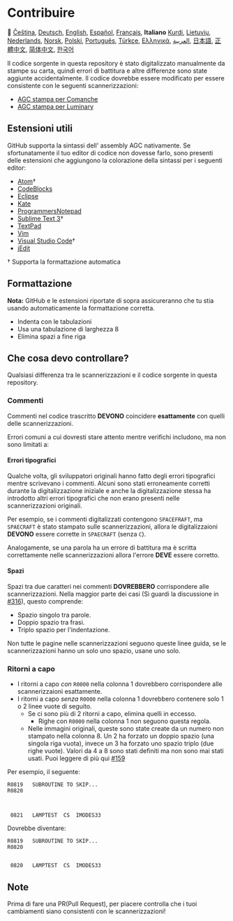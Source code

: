 # Contribuire

🎌
[Čeština][CZ],
[Deutsch][DE],
[English][EN],
[Español][ES],
[Français][FR],
**Italiano**
[Kurdi][KU],
[Lietuvių][LT],
[Nederlands][NL],
[Norsk][NO],
[Polski][PL],
[Português][PT_BR],
[Türkçe][TR],
[Ελληνικά][GR],
[العربية][AR],
[日本語][JA],
[正體中文][ZH_TW],
[简体中文][ZH_CN],
[한국어][KO_KR]

[AR]:CONTRIBUTING.ar.md
[CZ]:CONTRIBUTING.cz.md
[DE]:CONTRIBUTING.de.md
[EN]:CONTRIBUTING.md
[ES]:CONTRIBUTING.es.md
[FR]:CONTRIBUTING.fr.md
[GR]:CONTRIBUTING.gr.md
[IT]:CONTRIBUTING.it.md
[JA]:CONTRIBUTING.ja.md
[KO_KR]:CONTRIBUTING.ko_kr.md
[KU]:CONTRIBUTING.ku.md
[LT]:CONTRIBUTING.lt.md
[NL]:CONTRIBUTING.nl.md
[NO]:CONTRIBUTING.no.md
[PL]:CONTRIBUTING.pl.md
[PT_BR]:CONTRIBUTING.pt_br.md
[TR]:CONTRIBUTING.tr.md
[ZH_CN]:CONTRIBUTING.zh_cn.md
[ZH_TW]:CONTRIBUTING.zh_tw.md

Il codice sorgente in questa repository è stato digitalizzato manualmente da stampe su carta, quindi errori di battitura e altre differenze sono state aggiunte accidentalmente. Il codice dovrebbe essere modificato per essere consistente con le seguenti scannerizzazioni:

- [AGC stampa per Comanche][8]
- [AGC stampa per Luminary][9]

## Estensioni utili

GitHub supporta la sintassi dell' assembly AGC nativamente. Se sfortunatamente il tuo editor di codice non dovesse farlo, sono presenti delle estensioni che aggiungono la colorazione della sintassi per i seguenti editor:

- [Atom][Atom]†
- [CodeBlocks][CodeBlocks]
- [Eclipse][Eclipse]
- [Kate][Kate]
- [ProgrammersNotepad][ProgrammersNotepad]
- [Sublime Text 3][Sublime Text]†
- [TextPad][TextPad]
- [Vim][Vim]
- [Visual Studio Code][VisualStudioCode]†
- [jEdit][jEdit]

† Supporta la formattazione automatica

[Atom]:https://github.com/Alhadis/language-agc
[CodeBlocks]:https://github.com/virtualagc/virtualagc/tree/master/Contributed/SyntaxHighlight/CodeBlocks
[Eclipse]:https://github.com/virtualagc/virtualagc/tree/master/Contributed/SyntaxHighlight/Eclipse
[Kate]:https://github.com/virtualagc/virtualagc/tree/master/Contributed/SyntaxHighlight/Kate
[ProgrammersNotepad]:https://github.com/virtualagc/virtualagc/tree/master/Contributed/SyntaxHighlight/ProgrammersNotepad
[Sublime Text]:https://github.com/jimlawton/AGC-Assembly
[TextPad]:https://github.com/virtualagc/virtualagc/tree/master/Contributed/SyntaxHighlight/TextPad
[Vim]:https://github.com/wsdjeg/vim-assembly
[VisualStudioCode]:https://github.com/wopian/agc-assembly
[jEdit]:https://github.com/virtualagc/virtualagc/tree/master/Contributed/SyntaxHighlight/jEdit

## Formattazione

**Nota:** GitHub e le estensioni riportate di sopra assicureranno che tu stia usando automaticamente la formattazione corretta.

- Indenta con le tabulazioni
- Usa una tabulazione di larghezza 8
- Elimina spazi a fine riga

## Che cosa devo controllare?

Qualsiasi differenza tra le scannerizzazioni e il codice sorgente in questa repository.

### Commenti

Commenti nel codice trascritto **DEVONO** coincidere **esattamente** con quelli delle scannerizzazioni.

Errori comuni a cui dovresti stare attento mentre verifichi includono, ma non sono limitati a:

#### Errori tipografici

Qualche volta, gli sviluppatori originali hanno fatto degli errori tipografici mentre scrivevano i commenti. Alcuni sono stati erroneamente corretti durante la digitalizzazione iniziale e anche la digitalizzazione stessa ha introdotto altri errori tipografici che non erano presenti nelle scannerizzazioni originali.

Per esempio, se i commenti digitalizzati contengono `SPACEFRAFT`, ma `SPAECRAFT` è stato stampato sulle scannerizzazioni, allora le digitalizzaioni **DEVONO** essere corrette in `SPAECRAFT` (senza `C`).

Analogamente, se una parola ha un errore di battitura ma è scritta correttamente nelle scannerizzazioni allora l'errore **DEVE** essere corretto.

#### Spazi

Spazi tra due caratteri nei commenti **DOVREBBERO** corrispondere alle scannerizzazioni. Nella maggior parte dei casi (Si guardi la discussione in [#316][10]), questo comprende:

- Spazio singolo tra parole.
- Doppio spazio tra frasi.
- Triplo spazio per l'indentazione.

Non tutte le pagine nelle scannerizzazioni seguono queste linee guida, se le scannerizzazioni hanno un solo uno spazio, usane uno solo.

### Ritorni a capo

- I ritorni a capo *con* `R0000` nella colonna 1 dovrebbero corrispondere alle scannerizzaioni esattamente.
- I ritorni a capo *senza* `R0000` nella colonna 1 dovrebbero contenere solo 1 o 2 linee vuote di seguito.
  - Se ci sono più di 2 ritorni a capo, elimina quelli in eccesso.
    - Righe con `R0000` nella colonna 1 non seguono questa regola.
  - Nelle immagini originali, queste sono state create da un numero non stampato nella colonna 8. Un 2 ha forzato un doppio spazio (una singola riga vuota), invece un 3 ha forzato uno spazio triplo (due righe vuote). Valori da 4 a 8 sono
  stati definiti ma non sono mai stati usati. Puoi leggere di più qui [#159][7]

Per esempio, il seguente:

```plain
R0819   SUBROUTINE TO SKIP...
R0820



 0821   LAMPTEST  CS  IMODES33
```

Dovrebbe diventare:

```plain
R0819   SUBROUTINE TO SKIP...
R0820


 0820   LAMPTEST  CS  IMODES33
```

## Note

Prima di fare una PR(Pull Request), per piacere controlla che i tuoi cambiamenti siano consistenti con le scannerizzazioni!

[0]:https://github.com/chrislgarry/Apollo-11/pull/new/master
[1]:http://www.ibiblio.org/apollo/ScansForConversion/Luminary099/
[2]:http://www.ibiblio.org/apollo/ScansForConversion/Comanche055/
[6]:https://github.com/wopian/agc-assembly#user-settings
[7]:https://github.com/chrislgarry/Apollo-11/issues/159
[8]:http://www.ibiblio.org/apollo/ScansForConversion/Comanche055/
[9]:http://www.ibiblio.org/apollo/ScansForConversion/Luminary099/
[10]:https://github.com/chrislgarry/Apollo-11/pull/316#pullrequestreview-102892741
